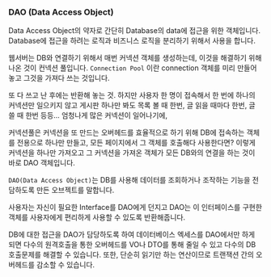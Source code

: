 ### DAO (Data Access Object)

Data Access Object의 약자로 간단히 Database의 data에 접근을 위한 객체입니다. Database에 접근을 하려는 로직과 비즈니스 로직을 분리하기 위해서 사용을 합니다.

웹서버는 DB와 연결하기 위해서 매번 커넥션 객체를 생성하는데, 이것을 해결하기 위해 나온 것이 컨넥션 풀입니다. `Connection Pool` 이란 connection 객체를 미리 만들어 놓고 그것을 가져다 쓰는 것입니다. 

또 다 쓰고 난 후에는 반환해 놓는 것. 하지만 사용자 한 명이 접속해서 한 번에 하나의 커넥션만 일으키지 않고 게시판 하나만 봐도 목록 볼 때 한번, 글 읽을 때마다 한번, 글 쓸 때 한번 등등… 엄청나게 많은 커넥션이 일어나기에, 

커넥션풀은 커넥션을 또 만드는 오버헤드를 효율적으로 하기 위해 DB에 접속하는 객체를 전용으로 하나만 만들고, 모든 페이지에서 그 객체를 호출해다 사용한다면? 이렇게 커넥션을 하나만 가져오고 그 커넥션을 가져온 객체가 모든 DB와의 연결을 하는 것이 바로 DAO 객체입니다.

`DAO(Data Access Object)`는 DB를 사용해 데이터를 조회하거나 조작하는 기능을 전담하도록 만든 오브젝트를 말합니다.

사용자는 자신이 필요한 Interface를 DAO에게 던지고 DAO는 이 인터페이스를 구현한 객체를 사용자에게 편리하게 사용할 수 있도록 반환해줍니다.

DB에 대한 접근을 DAO가 담당하도록 하여 데이터베이스 엑세스를 DAO에서만 하게 되면 다수의 원격호출을 통한 오버헤드를 VO나 DTO를 통해 줄일 수 있고 다수의 DB 호출문제를 해결할 수 있습니다. 또한, 단순히 읽기만 하는 연산이므로 트랜잭션 간의 오버헤드를 감소할 수 있습니다.